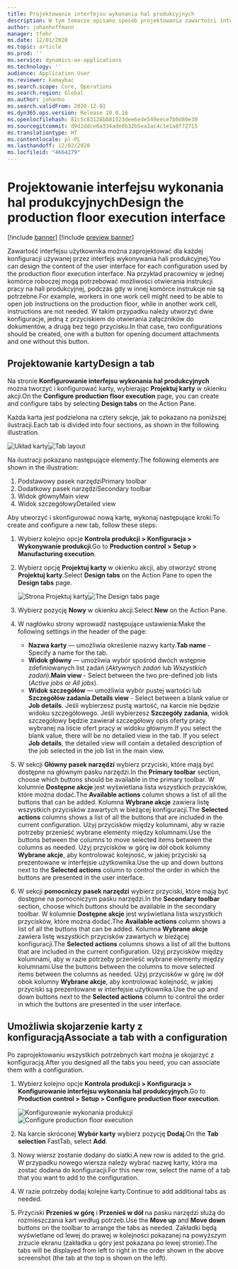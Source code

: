 ```yaml
---
title: Projektowanie interfejsu wykonania hal produkcyjnych
description: W tym temacie opisano sposób projektowania zawartości interfejsu użytkownika dla każdej konfiguracji.
author: johanhoffmann
manager: tfehr
ms.date: 12/01/2020
ms.topic: article
ms.prod: ''
ms.service: dynamics-ax-applications
ms.technology: ''
audience: Application User
ms.reviewer: kamaybac
ms.search.scope: Core, Operations
ms.search.region: Global
ms.author: johanho
ms.search.validFrom: 2020-12-01
ms.dyn365.ops.version: Release 10.0.16
ms.openlocfilehash: 81c5c83128bb81523dee6ede549eece7b0d80e30
ms.sourcegitcommit: d9d1ddce6a334ade8b32b5ea3ac4c1e1a8f72715
ms.translationtype: HT
ms.contentlocale: pl-PL
ms.lasthandoff: 12/02/2020
ms.locfileid: "4664279"
---
```

# <a name="design-the-production-floor-execution-interface"></a><span data-ttu-id="453b9-103">Projektowanie interfejsu wykonania hal produkcyjnych</span><span class="sxs-lookup"><span data-stu-id="453b9-103">Design the production floor execution interface</span></span>

[!include [banner](../includes/banner.md)]
[!include [preview banner](../includes/preview-banner.md)]

<span data-ttu-id="453b9-104">Zawartość interfejsu użytkownika można zaprojektować dla każdej konfiguracji używanej przez interfejs wykonywania hali produkcyjnej.</span><span class="sxs-lookup"><span data-stu-id="453b9-104">You can design the content of the user interface for each configuration used by the production floor execution interface.</span></span> <span data-ttu-id="453b9-105">Na przykład pracownicy w jednej komórce roboczej mogą potrzebować możliwości otwierania instrukcji pracy na hali produkcyjnej, podczas gdy w innej komórce instrukcje nie są potrzebne.</span><span class="sxs-lookup"><span data-stu-id="453b9-105">For example, workers in one work cell might need to be able to open job instructions on the production floor, while in another work cell, instructions are not needed.</span></span> <span data-ttu-id="453b9-106">W takim przypadku należy utworzyć dwie konfiguracje, jedną z przyciskiem do otwierania załączników do dokumentów, a drugą bez tego przycisku.</span><span class="sxs-lookup"><span data-stu-id="453b9-106">In that case, two configurations should be created, one with a button for opening document attachments and one without this button.</span></span>

## <a name="design-a-tab"></a><span data-ttu-id="453b9-107">Projektowanie karty</span><span class="sxs-lookup"><span data-stu-id="453b9-107">Design a tab</span></span>

<span data-ttu-id="453b9-108">Na stronie **Konfigurowanie interfejsu wykonania hal produkcyjnych** można tworzyć i konfigurować karty, wybierając **Projektuj karty** w okienku akcji.</span><span class="sxs-lookup"><span data-stu-id="453b9-108">On the **Configure production floor execution** page, you can create and configure tabs by selecting **Design tabs** on the Action Pane.</span></span>

<span data-ttu-id="453b9-109">Każda karta jest podzielona na cztery sekcje, jak to pokazano na poniższej ilustracji.</span><span class="sxs-lookup"><span data-stu-id="453b9-109">Each tab is divided into four sections, as shown in the following illustration.</span></span>

<span data-ttu-id="453b9-110">![Układ karty](media/pfe-tab-layout.png "Układ karty")</span><span class="sxs-lookup"><span data-stu-id="453b9-110">![Tab layout](media/pfe-tab-layout.png "Tab layout")</span></span>

<span data-ttu-id="453b9-111">Na ilustracji pokazano następujące elementy:</span><span class="sxs-lookup"><span data-stu-id="453b9-111">The following elements are shown in the illustration:</span></span>

1. <span data-ttu-id="453b9-112">Podstawowy pasek narzędzi</span><span class="sxs-lookup"><span data-stu-id="453b9-112">Primary toolbar</span></span>
1. <span data-ttu-id="453b9-113">Dodatkowy pasek narzędzi</span><span class="sxs-lookup"><span data-stu-id="453b9-113">Secondary toolbar</span></span>
1. <span data-ttu-id="453b9-114">Widok główny</span><span class="sxs-lookup"><span data-stu-id="453b9-114">Main view</span></span>
1. <span data-ttu-id="453b9-115">Widok szczegółowy</span><span class="sxs-lookup"><span data-stu-id="453b9-115">Detailed view</span></span>

<span data-ttu-id="453b9-116">Aby utworzyć i skonfigurować nową kartę, wykonaj następujące kroki:</span><span class="sxs-lookup"><span data-stu-id="453b9-116">To create and configure a new tab, follow these steps:</span></span>

1. <span data-ttu-id="453b9-117">Wybierz kolejno opcje **Kontrola produkcji &gt; Konfiguracja &gt; Wykonywanie produkcji**.</span><span class="sxs-lookup"><span data-stu-id="453b9-117">Go to **Production control &gt; Setup &gt; Manufacturing execution**.</span></span>

1. <span data-ttu-id="453b9-118">Wybierz opcję **Projektuj karty** w okienku akcji, aby otworzyć stronę **Projektuj karty**.</span><span class="sxs-lookup"><span data-stu-id="453b9-118">Select **Design tabs** on the Action Pane to open the **Design tabs** page.</span></span>

    <span data-ttu-id="453b9-119">![Strona Projektuj karty](media/pfe-design-tabs.png "Strona Projektuj karty")</span><span class="sxs-lookup"><span data-stu-id="453b9-119">![The Design tabs page](media/pfe-design-tabs.png "The Design tabs page")</span></span>

1. <span data-ttu-id="453b9-120">Wybierz pozycję **Nowy** w okienku akcji.</span><span class="sxs-lookup"><span data-stu-id="453b9-120">Select **New** on the Action Pane.</span></span>

1. <span data-ttu-id="453b9-121">W nagłówku strony wprowadź następujące ustawienia:</span><span class="sxs-lookup"><span data-stu-id="453b9-121">Make the following settings in the header of the page:</span></span>

    - <span data-ttu-id="453b9-122">**Nazwa karty** — umożliwia określenie nazwy karty.</span><span class="sxs-lookup"><span data-stu-id="453b9-122">**Tab name** - Specify a name for the tab.</span></span>
    - <span data-ttu-id="453b9-123">**Widok główny** — umożliwia wybór spośród dwóch wstępnie zdefiniowanych list zadań (*Aktywnych zadań* lub *Wszystkich zadań*).</span><span class="sxs-lookup"><span data-stu-id="453b9-123">**Main view** - Select between the two pre-defined job lists (*Active jobs* or *All jobs*).</span></span>
    - <span data-ttu-id="453b9-124">**Widok szczegółów** — umożliwia wybór pustej wartości lub **Szczegółów zadania**.</span><span class="sxs-lookup"><span data-stu-id="453b9-124">**Details view** - Select between a blank value or **Job details**.</span></span> <span data-ttu-id="453b9-125">Jeśli wybierzesz pustą wartość, na karcie nie będzie widoku szczegółowego. Jeśli wybierzesz **Szczegóły zadania**, widok szczegółowy będzie zawierał szczegółowy opis oferty pracy wybranej na liście ofert pracy w widoku głównym.</span><span class="sxs-lookup"><span data-stu-id="453b9-125">If you select the blank value, there will be no detailed view in the tab. If you select **Job details**, the detailed view will contain a detailed description of the job selected in the job list in the main view.</span></span>

1. <span data-ttu-id="453b9-126">W sekcji **Główny pasek narzędzi** wybierz przyciski, które mają być dostępne na głównym pasku narzędzi.</span><span class="sxs-lookup"><span data-stu-id="453b9-126">In the **Primary toolbar** section, choose which buttons should be available in the primary toolbar.</span></span> <span data-ttu-id="453b9-127">W kolumnie **Dostępne akcje** jest wyświetlana lista wszystkich przycisków, które można dodać.</span><span class="sxs-lookup"><span data-stu-id="453b9-127">The **Available actions** column shows a list of all the buttons that can be added.</span></span> <span data-ttu-id="453b9-128">Kolumna **Wybrane akcje** zawiera listę wszystkich przycisków zawartych w bieżącej konfiguracji.</span><span class="sxs-lookup"><span data-stu-id="453b9-128">The **Selected actions** columns shows a list of all the buttons that are included in the current configuration.</span></span> <span data-ttu-id="453b9-129">Użyj przycisków między kolumnami, aby w razie potrzeby przenieść wybrane elementy między kolumnami.</span><span class="sxs-lookup"><span data-stu-id="453b9-129">Use the buttons between the columns to move selected items between the columns as needed.</span></span> <span data-ttu-id="453b9-130">Użyj przycisków w górę iw dół obok kolumny **Wybrane akcje**, aby kontrolować kolejność, w jakiej przyciski są prezentowane w interfejsie użytkownika.</span><span class="sxs-lookup"><span data-stu-id="453b9-130">Use the up and down buttons next to the **Selected actions** column to control the order in which the buttons are presented in the user interface.</span></span>

1. <span data-ttu-id="453b9-131">W sekcji **pomocniczy** **pasek narzędzi** wybierz przyciski, które mają być dostępne na pomocniczym pasku narzędzi.</span><span class="sxs-lookup"><span data-stu-id="453b9-131">In the **Secondary** **toolbar** section, choose which buttons should be available in the secondary toolbar.</span></span> <span data-ttu-id="453b9-132">W kolumnie **Dostępne akcje** jest wyświetlana lista wszystkich przycisków, które można dodać.</span><span class="sxs-lookup"><span data-stu-id="453b9-132">The **Available actions** column shows a list of all the buttons that can be added.</span></span> <span data-ttu-id="453b9-133">Kolumna **Wybrane akcje** zawiera listę wszystkich przycisków zawartych w bieżącej konfiguracji.</span><span class="sxs-lookup"><span data-stu-id="453b9-133">The **Selected actions** columns shows a list of all the buttons that are included in the current configuration.</span></span> <span data-ttu-id="453b9-134">Użyj przycisków między kolumnami, aby w razie potrzeby przenieść wybrane elementy między kolumnami.</span><span class="sxs-lookup"><span data-stu-id="453b9-134">Use the buttons between the columns to move selected items between the columns as needed.</span></span> <span data-ttu-id="453b9-135">Użyj przycisków w górę iw dół obok kolumny **Wybrane akcje**, aby kontrolować kolejność, w jakiej przyciski są prezentowane w interfejsie użytkownika.</span><span class="sxs-lookup"><span data-stu-id="453b9-135">Use the up and down buttons next to the **Selected actions** column to control the order in which the buttons are presented in the user interface.</span></span>

## <a name="associate-a-tab-with-a-configuration"></a><span data-ttu-id="453b9-136">Umożliwia skojarzenie karty z konfiguracją</span><span class="sxs-lookup"><span data-stu-id="453b9-136">Associate a tab with a configuration</span></span>

<span data-ttu-id="453b9-137">Po zaprojektowaniu wszystkich potrzebnych kart można je skojarzyć z konfiguracją.</span><span class="sxs-lookup"><span data-stu-id="453b9-137">After you designed all the tabs you need, you can associate them with a configuration.</span></span>

1. <span data-ttu-id="453b9-138">Wybierz kolejno opcje **Kontrola produkcji &gt; Konfiguracja &gt; Konfigurowanie interfejsu wykonania hal produkcyjnych**.</span><span class="sxs-lookup"><span data-stu-id="453b9-138">Go to **Production control &gt; Setup &gt; Configure production floor execution**.</span></span>

    <span data-ttu-id="453b9-139">![Konfigurowanie wykonania produkcji](media/pfe-config-prod-floor-execution.png "Konfigurowanie wykonania produkcji")</span><span class="sxs-lookup"><span data-stu-id="453b9-139">![Configure production floor execution](media/pfe-config-prod-floor-execution.png "Configure production floor execution")</span></span>

1. <span data-ttu-id="453b9-140">Na karcie skróconej **Wybór karty** wybierz pozycję **Dodaj**.</span><span class="sxs-lookup"><span data-stu-id="453b9-140">On the **Tab selection** FastTab, select **Add**.</span></span>

1. <span data-ttu-id="453b9-141">Nowy wiersz zostanie dodany do siatki.</span><span class="sxs-lookup"><span data-stu-id="453b9-141">A new row is added to the grid.</span></span> <span data-ttu-id="453b9-142">W przypadku nowego wiersza należy wybrać nazwę karty, która ma zostać dodana do konfiguracji.</span><span class="sxs-lookup"><span data-stu-id="453b9-142">For this new row, select the name of a tab that you want to add to the configuration.</span></span>

1. <span data-ttu-id="453b9-143">W razie potrzeby dodaj kolejne karty.</span><span class="sxs-lookup"><span data-stu-id="453b9-143">Continue to add additional tabs as needed.</span></span>

1. <span data-ttu-id="453b9-144">Przyciski **Przenieś w górę** i **Przenieś w dół** na pasku narzędzi służą do rozmieszczania kart według potrzeb.</span><span class="sxs-lookup"><span data-stu-id="453b9-144">Use the **Move up** and **Move down** buttons on the toolbar to arrange the tabs as needed.</span></span> <span data-ttu-id="453b9-145">Zakładki będą wyświetlane od lewej do prawej w kolejności pokazanej na powyższym zrzucie ekranu (zakładka u góry jest pokazana po lewej stronie).</span><span class="sxs-lookup"><span data-stu-id="453b9-145">The tabs will be displayed from left to right in the order shown in the above screenshot (the tab at the top is shown on the left).</span></span>
